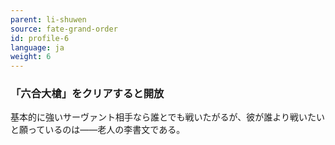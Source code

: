 ```yaml
---
parent: li-shuwen
source: fate-grand-order
id: profile-6
language: ja
weight: 6
---
```


### 「六合大槍」をクリアすると開放

基本的に強いサーヴァント相手なら誰とでも戦いたがるが、彼が誰より戦いたいと願っているのは――老人の李書文である。
